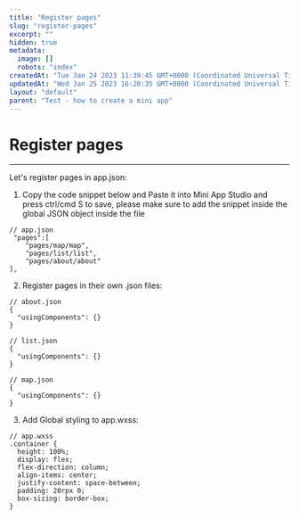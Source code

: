```yaml
---
title: "Register pages"
slug: "register-pages"
excerpt: ""
hidden: true
metadata: 
  image: []
  robots: "index"
createdAt: "Tue Jan 24 2023 11:39:45 GMT+0000 (Coordinated Universal Time)"
updatedAt: "Wed Jan 25 2023 16:28:35 GMT+0000 (Coordinated Universal Time)"
layout: "default"
parent: "Test - how to create a mini app"
---
```

# Register pages 
*** 
Let's register pages in app.json:

1. Copy the code snippet below and Paste it into Mini App Studio and press ctrl/cmd S to save, please make sure to add the snippet inside the global JSON object inside the file

```Text
// app.json
 "pages":[
    "pages/map/map",
    "pages/list/list",
    "pages/about/about"
],
```

2. Register pages in their own <page name>.json files:

```Text
// about.json
{
  "usingComponents": {}
}
```
```Text
// list.json
{
  "usingComponents": {}
}
```
```Text
// map.json
{
  "usingComponents": {}
}
```

3. Add Global styling to app.wxss:

```Text
// app.wxss
.container {
  height: 100%;
  display: flex;
  flex-direction: column;
  align-items: center;
  justify-content: space-between;
  padding: 20rpx 0;
  box-sizing: border-box;
}
```
